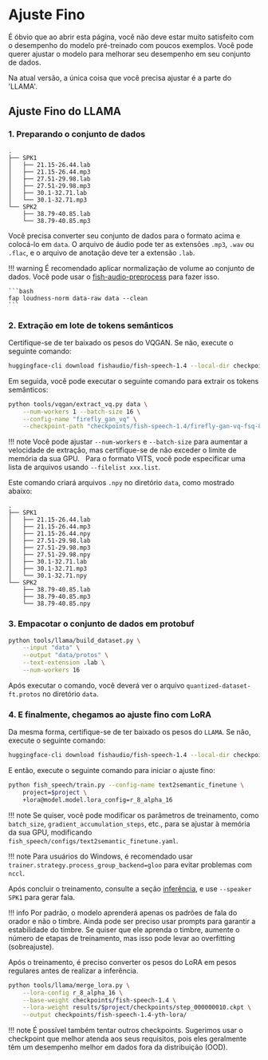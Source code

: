# Ajuste Fino

É óbvio que ao abrir esta página, você não deve estar muito satisfeito com o desempenho do modelo pré-treinado com poucos exemplos. Você pode querer ajustar o modelo para melhorar seu desempenho em seu conjunto de dados.

Na atual versão, a única coisa que você precisa ajustar é a parte do 'LLAMA'.

## Ajuste Fino do LLAMA
### 1. Preparando o conjunto de dados

```
.
├── SPK1
│   ├── 21.15-26.44.lab
│   ├── 21.15-26.44.mp3
│   ├── 27.51-29.98.lab
│   ├── 27.51-29.98.mp3
│   ├── 30.1-32.71.lab
│   └── 30.1-32.71.mp3
└── SPK2
    ├── 38.79-40.85.lab
    └── 38.79-40.85.mp3
```

Você precisa converter seu conjunto de dados para o formato acima e colocá-lo em `data`. O arquivo de áudio pode ter as extensões `.mp3`, `.wav` ou `.flac`, e o arquivo de anotação deve ter a extensão `.lab`.

!!! warning
    É recomendado aplicar normalização de volume ao conjunto de dados. Você pode usar o [fish-audio-preprocess](https://github.com/fishaudio/audio-preprocess) para fazer isso.

    ```bash
    fap loudness-norm data-raw data --clean
    ```


### 2. Extração em lote de tokens semânticos

Certifique-se de ter baixado os pesos do VQGAN. Se não, execute o seguinte comando:

```bash
huggingface-cli download fishaudio/fish-speech-1.4 --local-dir checkpoints/fish-speech-1.4
```

Em seguida, você pode executar o seguinte comando para extrair os tokens semânticos:

```bash
python tools/vqgan/extract_vq.py data \
    --num-workers 1 --batch-size 16 \
    --config-name "firefly_gan_vq" \
    --checkpoint-path "checkpoints/fish-speech-1.4/firefly-gan-vq-fsq-8x1024-21hz-generator.pth"
```

!!! note
    Você pode ajustar `--num-workers` e `--batch-size` para aumentar a velocidade de extração, mas certifique-se de não exceder o limite de memória da sua GPU.  
    Para o formato VITS, você pode especificar uma lista de arquivos usando `--filelist xxx.list`.

Este comando criará arquivos `.npy` no diretório `data`, como mostrado abaixo:

```
.
├── SPK1
│   ├── 21.15-26.44.lab
│   ├── 21.15-26.44.mp3
│   ├── 21.15-26.44.npy
│   ├── 27.51-29.98.lab
│   ├── 27.51-29.98.mp3
│   ├── 27.51-29.98.npy
│   ├── 30.1-32.71.lab
│   ├── 30.1-32.71.mp3
│   └── 30.1-32.71.npy
└── SPK2
    ├── 38.79-40.85.lab
    ├── 38.79-40.85.mp3
    └── 38.79-40.85.npy
```

### 3. Empacotar o conjunto de dados em protobuf

```bash
python tools/llama/build_dataset.py \
    --input "data" \
    --output "data/protos" \
    --text-extension .lab \
    --num-workers 16
```

Após executar o comando, você deverá ver o arquivo `quantized-dataset-ft.protos` no diretório `data`.

### 4. E finalmente, chegamos ao ajuste fino com LoRA

Da mesma forma, certifique-se de ter baixado os pesos do `LLAMA`. Se não, execute o seguinte comando:

```bash
huggingface-cli download fishaudio/fish-speech-1.4 --local-dir checkpoints/fish-speech-1.4
```

E então, execute o seguinte comando para iniciar o ajuste fino:

```bash
python fish_speech/train.py --config-name text2semantic_finetune \
    project=$project \
    +lora@model.model.lora_config=r_8_alpha_16
```

!!! note
    Se quiser, você pode modificar os parâmetros de treinamento, como `batch_size`, `gradient_accumulation_steps`, etc., para se ajustar à memória da sua GPU, modificando `fish_speech/configs/text2semantic_finetune.yaml`.

!!! note
    Para usuários do Windows, é recomendado usar `trainer.strategy.process_group_backend=gloo` para evitar problemas com `nccl`.

Após concluir o treinamento, consulte a seção [inferência](inference.md), e use `--speaker SPK1` para gerar fala.

!!! info
    Por padrão, o modelo aprenderá apenas os padrões de fala do orador e não o timbre. Ainda pode ser preciso usar prompts para garantir a estabilidade do timbre.
    Se quiser que ele aprenda o timbre, aumente o número de etapas de treinamento, mas isso pode levar ao overfitting (sobreajuste).

Após o treinamento, é preciso converter os pesos do LoRA em pesos regulares antes de realizar a inferência.

```bash
python tools/llama/merge_lora.py \
    --lora-config r_8_alpha_16 \
    --base-weight checkpoints/fish-speech-1.4 \
    --lora-weight results/$project/checkpoints/step_000000010.ckpt \
    --output checkpoints/fish-speech-1.4-yth-lora/
```
!!! note
    É possível também tentar outros checkpoints. Sugerimos usar o checkpoint que melhor atenda aos seus requisitos, pois eles geralmente têm um desempenho melhor em dados fora da distribuição (OOD).
